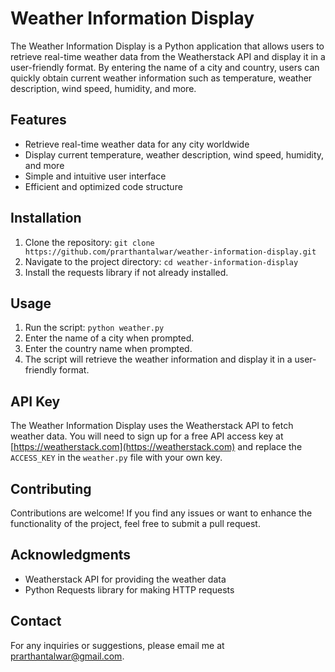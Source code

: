 # Weather Information Display

The Weather Information Display is a Python application that allows users to retrieve real-time weather data from the Weatherstack API and display it in a user-friendly format. By entering the name of a city and country, users can quickly obtain current weather information such as temperature, weather description, wind speed, humidity, and more.

## Features

- Retrieve real-time weather data for any city worldwide
- Display current temperature, weather description, wind speed, humidity, and more
- Simple and intuitive user interface
- Efficient and optimized code structure

## Installation

1. Clone the repository: `git clone https://github.com/prarthantalwar/weather-information-display.git`
2. Navigate to the project directory: `cd weather-information-display`
3. Install the requests library if not already installed.

## Usage

1. Run the script: `python weather.py`
2. Enter the name of a city when prompted.
3. Enter the country name when prompted.
4. The script will retrieve the weather information and display it in a user-friendly format.

## API Key

The Weather Information Display uses the Weatherstack API to fetch weather data. You will need to sign up for a free API access key at [https://weatherstack.com](https://weatherstack.com) and replace the `ACCESS_KEY` in the `weather.py` file with your own key.

## Contributing

Contributions are welcome! If you find any issues or want to enhance the functionality of the project, feel free to submit a pull request.

## Acknowledgments

- Weatherstack API for providing the weather data
- Python Requests library for making HTTP requests

## Contact

For any inquiries or suggestions, please email me at [prarthantalwar@gmail.com](mailto:prarthantalwar@gmail.com).

